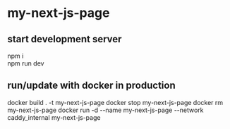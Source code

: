# my-next-js-page


## start development server
npm i\
npm run dev

## run/update with docker in production
docker build . -t my-next-js-page
docker stop my-next-js-page
docker rm my-next-js-page
docker run -d --name my-next-js-page --network caddy_internal my-next-js-page

